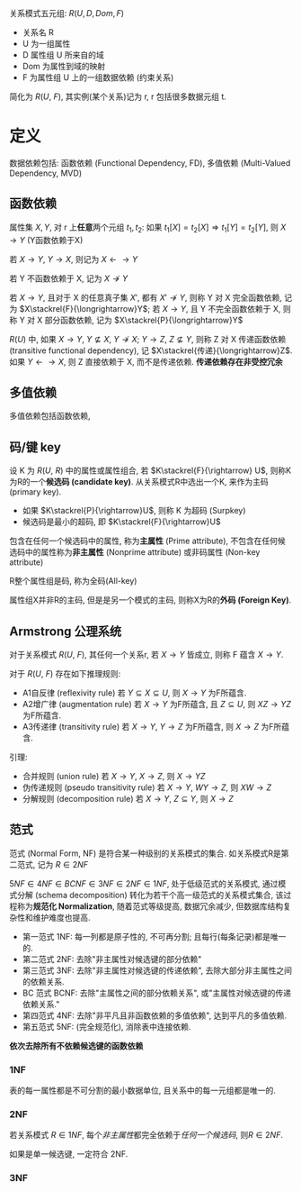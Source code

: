 关系模式五元组: $R(U, D, Dom, F)$
- 关系名 R
- U 为一组属性
- D 属性组 U 所来自的域
- Dom 为属性到域的映射
- F 为属性组 U 上的一组数据依赖 (约束关系)

简化为 $R(U,\ F)$, 其实例(某个关系)记为 r, r 包括很多数据元组 t.

# 定义

数据依赖包括: 函数依赖 (Functional Dependency, FD), 多值依赖 (Multi-Valued Dependency, MVD)

## 函数依赖

属性集 $X, Y$, 对 r 上**任意**两个元组 $t_{1}, t_{2}$: 如果 $t_{1}[X]=t_{2}[X]\Rightarrow t_{1}[Y]=t_{2}[Y]$, 则 $X\rightarrow Y$ (Y函数依赖于X)

若 $X\rightarrow Y$, $Y\rightarrow X$, 则记为 $X\leftarrow \rightarrow Y$

若 Y 不函数依赖于 X, 记为 $X\not\rightarrow Y$

若 $X\rightarrow Y$, 且对于 X 的任意真子集 $X'$, 都有 $X'\not\rightarrow Y$, 则称 Y 对 X 完全函数依赖, 记为 $X\stackrel{F}{\longrightarrow}Y$; 若 $X\rightarrow Y$, 且 Y 不完全函数依赖于 X, 则称 Y 对 X 部分函数依赖, 记为 $X\stackrel{P}{\longrightarrow}Y$

$R(U)$ 中, 如果 $X\rightarrow Y$, $Y\not\subseteq X$, $Y\not\rightarrow X$; $Y\rightarrow Z$, $Z\not\subseteq Y$, 则称 Z 对 X 传递函数依赖 (transitive functional dependency), 记 $X\stackrel{传递}{\longrightarrow}Z$. 如果 $Y\leftarrow \rightarrow X$, 则 Z 直接依赖于 X, 而不是传递依赖. **传递依赖存在非受控冗余**

## 多值依赖

多值依赖包括函数依赖, 

## 码/键 key

设 K 为 $R(U,\ R)$ 中的属性或属性组合, 若 $K\stackrel{F}{\rightarrow} U$, 则称K为R的一个**候选码 (candidate key)**. 从关系模式R中选出一个K, 来作为主码 (primary key).
- 如果 $K\stackrel{P}{\rightarrow}U$, 则称 K 为超码 (Surpkey)
- 候选码是最小的超码, 即 $K\stackrel{F}{\rightarrow}U$

包含在任何一个候选码中的属性, 称为**主属性** (Prime attribute), 不包含在任何候选码中的属性称为**非主属性** (Nonprime attribute) 或非码属性 (Non-key attribute)

R整个属性组是码, 称为全码(All-key)

属性组X并非R的主码, 但是是另一个模式的主码, 则称X为R的**外码 (Foreign Key)**.

## Armstrong 公理系统

对于关系模式 $R(U,\ F)$, 其任何一个关系r, 若 $X\rightarrow Y$ 皆成立, 则称 F 蕴含 $X\rightarrow Y$.

对于 $R(U,\ F)$ 存在如下推理规则:
- A1自反律 (reflexivity rule) 若 $Y\subseteq X\subseteq U$, 则 $X\rightarrow Y$ 为F所蕴含.
- A2增广律 (augmentation rule) 若 $X\rightarrow Y$ 为F所蕴含, 且 $Z\subseteq U$, 则 $XZ\rightarrow YZ$ 为F所蕴含.
- A3传递律 (transitivity rule) 若 $X\rightarrow Y$, $Y\rightarrow Z$ 为F所蕴含, 则 $X\rightarrow Z$ 为F所蕴含.

引理:
- 合并规则 (union rule) 若 $X\rightarrow Y$, $X\rightarrow Z$, 则 $X\rightarrow YZ$
- 伪传递规则 (pseudo transitivity rule) 若 $X\rightarrow Y$, $WY\rightarrow Z$, 则 $XW\rightarrow Z$
- 分解规则 (decomposition rule) 若 $X\rightarrow Y$, $Z\subseteq Y$, 则 $X\rightarrow Z$

## 范式

范式 (Normal Form, NF) 是符合某一种级别的关系模式的集合. 如关系模式R是第二范式, 记为 $R\in 2NF$

$5NF\in 4NF\in BCNF\in 3NF\in 2NF\in 1NF$, 处于低级范式的关系模式, 通过模式分解 (schema decomposition) 转化为若干个高一级范式的关系模式集合, 该过程称为**规范化 Normalization**, 随着范式等级提高, 数据冗余减少, 但数据库结构复杂性和维护难度也提高.
- 第一范式 1NF: 每一列都是原子性的, 不可再分割; 且每行(每条记录)都是唯一的.
- 第二范式 2NF: 去除"非主属性对候选键的部分依赖"
- 第三范式 3NF: 去除"非主属性对候选键的传递依赖", 去除大部分非主属性之间的依赖关系.
- BC 范式 BCNF: 去除"主属性之间的部分依赖关系", 或"主属性对候选键的传递依赖关系."
- 第四范式 4NF: 去除"非平凡且非函数依赖的多值依赖", 达到平凡的多值依赖.
- 第五范式 5NF: (完全规范化), 消除表中连接依赖.

**依次去除所有不依赖候选键的函数依赖**

### 1NF

表的每一属性都是不可分割的最小数据单位, 且关系中的每一元组都是唯一的.

### 2NF

若关系模式 $R\in 1NF$, 每个*非主属性*都完全依赖于*任何一个候选码*, 则$R\in 2NF$.

如果是单一候选键, 一定符合 2NF.

### 3NF

